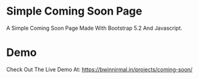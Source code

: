 # Simple Coming Soon Page
A Simple Coming Soon Page Made With Bootstrap 5.2 And Javascript.

# Demo
Check Out The Live Demo At: https://bwinnirmal.in/projects/coming-soon/
